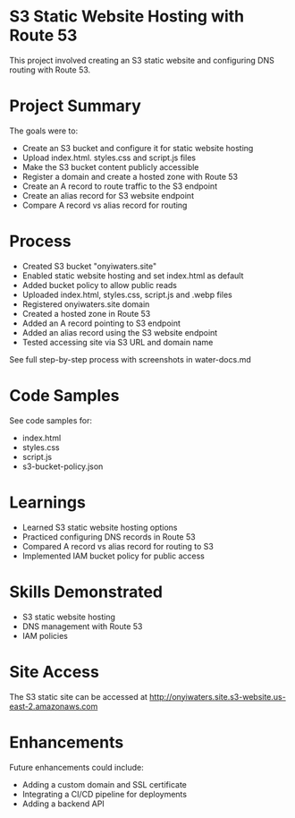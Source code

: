 # S3 Static Website Hosting with Route 53

This project involved creating an S3 static website and configuring DNS routing with Route 53.

# Project Summary

The goals were to:

- Create an S3 bucket and configure it for static website hosting
- Upload index.html. styles.css and script.js files
- Make the S3 bucket content publicly accessible
- Register a domain and create a hosted zone with Route 53
- Create an A record to route traffic to the S3 endpoint
- Create an alias record for S3 website endpoint
- Compare A record vs alias record for routing

# Process
- Created S3 bucket "onyiwaters.site"
- Enabled static website hosting and set index.html as default
- Added bucket policy to allow public reads
- Uploaded index.html, styles.css, script.js and .webp files
- Registered onyiwaters.site domain
- Created a hosted zone in Route 53
- Added an A record pointing to S3 endpoint
- Added an alias record using the S3 website endpoint
- Tested accessing site via S3 URL and domain name

See full step-by-step process with screenshots in water-docs.md

# Code Samples
See code samples for:
- index.html
- styles.css
- script.js
- s3-bucket-policy.json

# Learnings
- Learned S3 static website hosting options
- Practiced configuring DNS records in Route 53
- Compared A record vs alias record for routing to S3
- Implemented IAM bucket policy for public access

# Skills Demonstrated
- S3 static website hosting
- DNS management with Route 53
- IAM policies

# Site Access
The S3 static site can be accessed at http://onyiwaters.site.s3-website.us-east-2.amazonaws.com

# Enhancements
Future enhancements could include:
- Adding a custom domain and SSL certificate
- Integrating a CI/CD pipeline for deployments
- Adding a backend API

